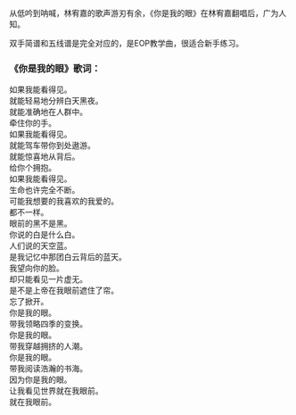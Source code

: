 

从低吟到呐喊，林宥嘉的歌声游刃有余，《你是我的眼》在林宥嘉翻唱后，广为人知。

双手简谱和五线谱是完全对应的，是EOP教学曲，很适合新手练习。

### 《你是我的眼》歌词：

如果我能看得见。  
就能轻易地分辨白天黑夜。  
就能准确地在人群中。  
牵住你的手。  
如果我能看得见。  
就能驾车带你到处遨游。  
就能惊喜地从背后。  
给你个拥抱。  
如果我能看得见。  
生命也许完全不断。  
可能我想要的我喜欢的我爱的。  
都不一样。  
眼前的黑不是黑。  
你说的白是什么白。  
人们说的天空蓝。  
是我记忆中那团白云背后的蓝天。  
我望向你的脸。  
却只能看见一片虚无。  
是不是上帝在我眼前遮住了帘。  
忘了掀开。  
你是我的眼。  
带我领略四季的变换。  
你是我的眼。  
带我穿越拥挤的人潮。  
你是我的眼。  
带我阅读浩瀚的书海。  
因为你是我的眼。  
让我看见世界就在我眼前。  
就在我眼前。

